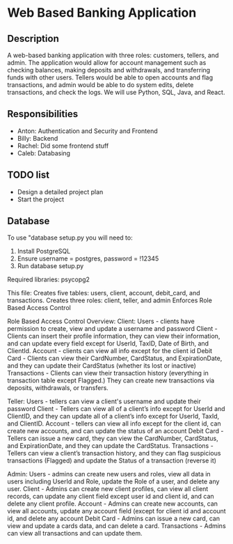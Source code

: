 # Web Based Banking Application

## Description

  A web-based banking application with three roles: customers, tellers, and admin. The application would allow for account management such as checking balances, making deposits and withdrawals, and transferring funds with other users. Tellers would be able to open accounts and flag transactions, and admin would be able to do system edits, delete transactions, and check the logs. We will use Python, SQL, Java, and React.

## Responsibilities

  - Anton:  Authentication and Security and Frontend
  - Billy: Backend
  - Rachel: Did some frontend stuff
  - Caleb: Databasing

## TODO list

  - Design a detailed project plan
  - Start the project

## Database

To use "database setup.py you will need to:
1. Install PostgreSQL
2. Ensure username = postgres, password = !12345
3. Run database setup.py

Required libraries:
psycopg2

This file:
Creates five tables: users, client, account, debit_card, and transactions.
Creates three roles: client, teller, and admin
Enforces Role Based Access Control

Role Based Access Control Overview:
Client:
Users - clients have permission to create, view and update a username and password
Client - Clients can insert their profile information, they can view their information, and can update every field except for UserId, TaxID, Date of Birth, and ClientId.
Account - clients can view all info except for the client id
Debit Card - Clients can view their CardNumber, CardStatus, and ExpirationDate, and they can update their CardStatus (whether its lost or inactive)
Transactions - Clients can view their transaction history (everything in transaction table except Flagged.) They can create new transactions via deposits, withdrawals, or transfers.

Teller:
Users - tellers can view a client's username and update their password
Client - Tellers can view all of a client’s info except for UserId and ClientID, and they can update all of a client’s info except for UserId, TaxId, and ClientID.
Account - tellers can view all info except for the client id, can create new accounts, and can update the status of an account
Debit Card - Tellers can issue a new card, they can view the CardNumber, CardStatus, and ExpirationDate, and they can update the CardStatus.
Transactions - Tellers can view a client’s transaction history, and they can flag suspicious transactions (Flagged) and update the Status of a transaction (reverse it)

Admin:
Users - admins can create new users and roles, view all data in users including UserId and Role,  update the Role of a user, and delete any user.
Client - Admins can create new client profiles, can view all client records, can update any client field except user id and client id, and can delete any client profile.
Account - Admins can create new accounts, can view all accounts, update any account field (except for client id and account id, and delete any account
Debit Card - Admins can issue a new card, can view and update a cards data, and can delete a card.
Transactions - Admins can view all transactions and can update them.

